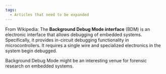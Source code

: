 ```yaml
---
tags:
  - Articles that need to be expanded
---
```

From Wikipedia: The **Background Debug Mode interface** (BDM) is an
electronic interface that allows debugging of embedded systems. Specifically,
it provides in-circuit debugging functionality in microcontrollers. It requires
a single wire and specialized electronics in the system begin debugged.

Background Debug Mode might be an interesting venue for forensic
research on embedded systems.
